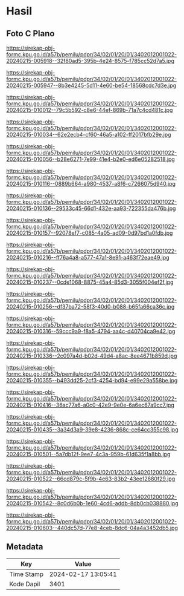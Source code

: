 # Hasil

## Foto C Plano

https://sirekap-obj-formc.kpu.go.id/a57b/pemilu/pdpr/34/02/01/20/01/3402012001022-20240215-005918--32f80ad5-395b-4e24-8575-f785cc52d7a5.jpg

https://sirekap-obj-formc.kpu.go.id/a57b/pemilu/pdpr/34/02/01/20/01/3402012001022-20240215-005947--8b3e4245-5d11-4e60-be54-18568cdc7d3e.jpg

https://sirekap-obj-formc.kpu.go.id/a57b/pemilu/pdpr/34/02/01/20/01/3402012001022-20240215-010012--79c5b592-c8e6-44ef-869b-71a7c4cd481c.jpg

https://sirekap-obj-formc.kpu.go.id/a57b/pemilu/pdpr/34/02/01/20/01/3402012001022-20240215-010034--62e2ecb4-cf60-46a5-a102-ff2017bfb29e.jpg

https://sirekap-obj-formc.kpu.go.id/a57b/pemilu/pdpr/34/02/01/20/01/3402012001022-20240215-010056--b28e6271-7e99-41e4-b2e0-ed6e05282518.jpg

https://sirekap-obj-formc.kpu.go.id/a57b/pemilu/pdpr/34/02/01/20/01/3402012001022-20240215-010116--0889b664-a980-4537-a8f6-c7266075d940.jpg

https://sirekap-obj-formc.kpu.go.id/a57b/pemilu/pdpr/34/02/01/20/01/3402012001022-20240215-010136--29533c45-66d1-432e-aa93-722355da476b.jpg

https://sirekap-obj-formc.kpu.go.id/a57b/pemilu/pdpr/34/02/01/20/01/3402012001022-20240215-010157--92078ef7-c085-4a05-ad09-0d97bd1a0fdb.jpg

https://sirekap-obj-formc.kpu.go.id/a57b/pemilu/pdpr/34/02/01/20/01/3402012001022-20240215-010216--ff76a4a8-a577-47a1-8e91-a463f72eae49.jpg

https://sirekap-obj-formc.kpu.go.id/a57b/pemilu/pdpr/34/02/01/20/01/3402012001022-20240215-010237--0cde1068-8875-45a4-85d3-3055f004ef2f.jpg

https://sirekap-obj-formc.kpu.go.id/a57b/pemilu/pdpr/34/02/01/20/01/3402012001022-20240215-010256--df37ba72-58f3-40d0-b088-b65fa66ca36c.jpg

https://sirekap-obj-formc.kpu.go.id/a57b/pemilu/pdpr/34/02/01/20/01/3402012001022-20240215-010316--59ccc9a9-f8a5-4794-aa4c-d40704ca9e42.jpg

https://sirekap-obj-formc.kpu.go.id/a57b/pemilu/pdpr/34/02/01/20/01/3402012001022-20240215-010336--2c097a4d-b02d-49d4-a8ac-8ee4671b859d.jpg

https://sirekap-obj-formc.kpu.go.id/a57b/pemilu/pdpr/34/02/01/20/01/3402012001022-20240215-010355--b493dd25-2cf3-4254-bd94-e99e29a558be.jpg

https://sirekap-obj-formc.kpu.go.id/a57b/pemilu/pdpr/34/02/01/20/01/3402012001022-20240215-010416--36ac77a6-a0c0-42e9-9e0e-6a6ec67a9cc7.jpg

https://sirekap-obj-formc.kpu.go.id/a57b/pemilu/pdpr/34/02/01/20/01/3402012001022-20240215-010435--3a34d3a9-39e8-4236-868c-ce64cc355c98.jpg

https://sirekap-obj-formc.kpu.go.id/a57b/pemilu/pdpr/34/02/01/20/01/3402012001022-20240215-010501--5a7db12f-9ee7-4c3a-959b-61d635f1a8bb.jpg

https://sirekap-obj-formc.kpu.go.id/a57b/pemilu/pdpr/34/02/01/20/01/3402012001022-20240215-010522--66cd879c-5f9b-4e63-83b2-43ee12680f29.jpg

https://sirekap-obj-formc.kpu.go.id/a57b/pemilu/pdpr/34/02/01/20/01/3402012001022-20240215-010542--8c0d6b0b-1e60-4cd6-addb-8db0cb038880.jpg

https://sirekap-obj-formc.kpu.go.id/a57b/pemilu/pdpr/34/02/01/20/01/3402012001022-20240215-010603--440dc57d-77e8-4ceb-8dc6-04a4a3452db5.jpg


## Metadata

| Key        | Value               |
| ---------- | ------------------- |
| Time Stamp | 2024-02-17 13:05:41 |
| Kode Dapil | 3401                |



